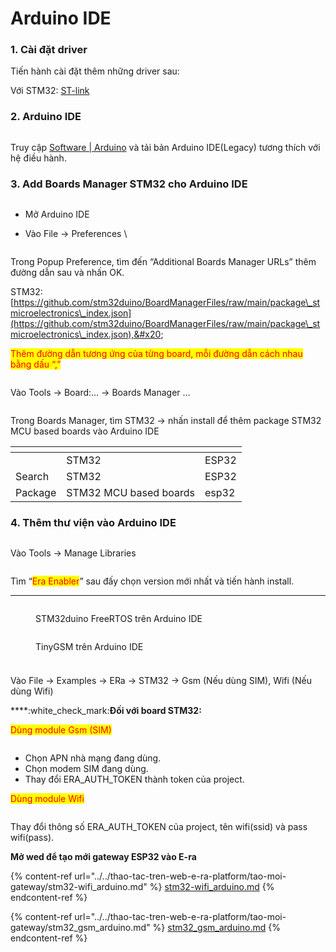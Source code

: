 # Arduino IDE

### 1. Cài đặt driver&#x20;

Tiến hành cài đặt thêm những driver sau:&#x20;

Với STM32: [ST-link](https://www.st.com/en/development-tools/stsw-link009.html)&#x20;

### 2.  Arduino IDE

<figure><img src="../../../.gitbook/assets/image (36) (1) (1).png" alt=""><figcaption></figcaption></figure>

Truy cập [Software | Arduino](https://www.arduino.cc/en/software) và tải bản Arduino IDE(Legacy) tương thích với hệ điều hành.&#x20;

### 3. Add Boards Manager STM32 cho Arduino IDE

<figure><img src="../../../.gitbook/assets/image (34).png" alt=""><figcaption></figcaption></figure>

* Mở Arduino IDE&#x20;
*   Vào File -> Preferences \


    <figure><img src="../../../.gitbook/assets/image (67) (1).png" alt=""><figcaption></figcaption></figure>

Trong Popup Preference, tìm đến “Additional Boards Manager URLs” thêm đường dẫn sau và nhấn OK.&#x20;

STM32: [https://github.com/stm32duino/BoardManagerFiles/raw/main/package\_stmicroelectronics\_index.json](https://github.com/stm32duino/BoardManagerFiles/raw/main/package\_stmicroelectronics\_index.json),&#x20;

<mark style="color:red;">Thêm đường dẫn tương ứng của từng board, mỗi đường dẫn cách nhau bằng dấu “,”</mark>&#x20;

<figure><img src="../../../.gitbook/assets/image (63) (1).png" alt=""><figcaption></figcaption></figure>

Vào Tools -> Board:… -> Boards Manager …

<figure><img src="../../../.gitbook/assets/image (58) (2) (1).png" alt=""><figcaption></figcaption></figure>

Trong Boards Manager, tìm STM32 -> nhấn install để thêm package STM32 MCU based boards vào Arduino IDE

<table data-header-hidden><thead><tr><th></th><th></th><th data-hidden></th></tr></thead><tbody><tr><td> </td><td>STM32 </td><td>ESP32 </td></tr><tr><td>Search </td><td>STM32 </td><td>ESP32 </td></tr><tr><td>Package </td><td>STM32 MCU based boards </td><td>esp32 </td></tr></tbody></table>

### 4. Thêm thư viện vào Arduino IDE

<figure><img src="../../../.gitbook/assets/image (25) (1).png" alt=""><figcaption></figcaption></figure>

Vào Tools -> Manage Libraries

<figure><img src="../../../.gitbook/assets/image (7) (2).png" alt=""><figcaption></figcaption></figure>

Tìm “<mark style="color:red;">Era Enabler</mark>” sau đấy chọn version mới nhất và tiến hành install.

****

<figure><img src="../../../.gitbook/assets/image (30) (1).png" alt=""><figcaption><p>STM32duino FreeRTOS trên Arduino IDE</p></figcaption></figure>

<figure><img src="../../../.gitbook/assets/image (11) (2).png" alt=""><figcaption><p>TinyGSM trên Arduino IDE</p></figcaption></figure>

###

<figure><img src="../../../.gitbook/assets/image (29) (1) (1).png" alt=""><figcaption></figcaption></figure>

Vào File -> Examples -> ERa -> STM32 -> Gsm (Nếu dùng SIM), Wifi (Nếu dùng Wifi)

****:white\_check\_mark:**Đối với board STM32:**

<mark style="color:red;">Dùng module Gsm (SIM)</mark>

<figure><img src="../../../.gitbook/assets/image (23) (1) (1).png" alt=""><figcaption></figcaption></figure>

* Chọn APN nhà mạng đang dùng.&#x20;
* Chọn modem SIM đang dùng.&#x20;
* Thay đổi ERA\_AUTH\_TOKEN thành token của project.&#x20;

<mark style="color:red;">Dùng module Wifi</mark>

<figure><img src="../../../.gitbook/assets/image (2) (2) (3) (1).png" alt=""><figcaption></figcaption></figure>

Thay đổi thông số ERA\_AUTH\_TOKEN của project, tên wifi(ssid) và pass wifi(pass).&#x20;

**Mở wed để tạo mới gateway ESP32 vào E-ra**

{% content-ref url="../../thao-tac-tren-web-e-ra-platform/tao-moi-gateway/stm32-wifi_arduino.md" %}
[stm32-wifi\_arduino.md](../../thao-tac-tren-web-e-ra-platform/tao-moi-gateway/stm32-wifi\_arduino.md)
{% endcontent-ref %}

{% content-ref url="../../thao-tac-tren-web-e-ra-platform/tao-moi-gateway/stm32_gsm_arduino.md" %}
[stm32\_gsm\_arduino.md](../../thao-tac-tren-web-e-ra-platform/tao-moi-gateway/stm32\_gsm\_arduino.md)
{% endcontent-ref %}
